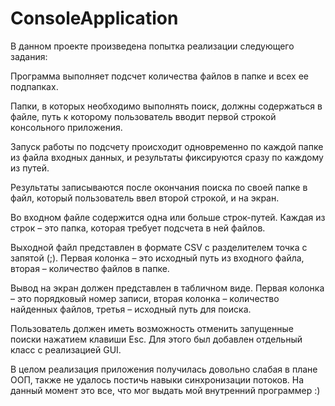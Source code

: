 # ConsoleApplication

В данном проекте произведена попытка реализации следующего задания:

Программа выполняет подсчет количества файлов в папке и всех ее подпапках.
 
Папки, в которых необходимо выполнять поиск, должны содержаться в файле, путь к которому пользователь вводит первой строкой консольного приложения.

Запуск работы по подсчету происходит одновременно по каждой папке из файла входных данных, и результаты фиксируются сразу по каждому из путей.

Результаты записываются после окончания поиска по своей папке в файл, который пользователь ввел второй строкой, и на экран.

Во входном файле содержится одна или больше строк-путей. Каждая из строк – это папка, которая требует подсчета в ней файлов.

Выходной файл представлен в формате CSV с разделителем точка с запятой (;). Первая колонка – это исходный путь из входного файла, вторая – количество файлов в папке.

Вывод на экран должен представлен в табличном виде. Первая колонка – это порядковый номер записи, вторая колонка – количество найденных файлов, третья – исходный путь для поиска.

Пользователь должен иметь возможность отменить запущенные поиски нажатием клавиши Esc. Для этого был добавлен отдельный класс с реализацией GUI. 



В целом реализация приложения получилась довольно слабая в плане ООП, также не удалось постичь навыки синхронизации потоков. На данный момент это все, что мог выдать мой внутренний программер :)
